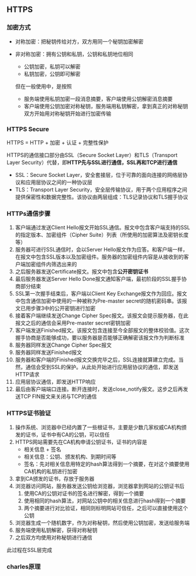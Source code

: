 ## HTTPS

### 加密方式

* 对称加密：把秘钥传给对方，双方用同一个秘钥加密解密
* 非对称加密：拥有公钥和私钥，公钥和私钥地位相同

	* 公钥加密，私钥可以解密
	* 私钥加密，公钥即可解密

	但在一般使用中，是按照
	* 服务端使用私钥加密一段消息摘要，客户端使用公钥解密消息摘要
	* 客户端使用公钥加密对称秘钥，服务端用私钥解密，拿到真正的对称秘钥
	双方开始用对称秘钥开始进行加密传输

### HTTPS Secure

HTTPS = HTTP + 加密 + 认证 + 完整性保护

HTTPS的通信接口部分由SSL（Secure Socket Layer）和TLS（Transport Layer Security）代替，即**HTTP先与SSL进行通信，SSL再和TCP进行通信**

* SSL：Secure Socket Layer，安全套接层，位于可靠的面向连接的网络层协议和应用层协议之间的一种协议层
* TLS：Transport Layer Security，安全层传输协议，用于两个应用程序之间提供保密性和数据完整性。该协议由两层组成：TLS记录协议和TLS握手协议

### HTTPs通信步骤

1. 客户端通过发送Client Hello报文开始SSL通信。报文中包含客户端支持的SSL的指定版本、加密组件（Cipher Suite）列表（所使用的加密算法及密钥长度等）
2. 服务器可进行SSL通信时，会以Server Hello报文作为应答。和客户端一样，在报文中包含SSL版本以及加密组件。服务器的加密组件内容是从接收到的客户端加密组件内筛选出来的
3. 之后服务器发送Certificate报文。报文中包含**公开密钥证书**
4. 最后服务器发送Server Hello Done报文通知客户端，最初阶段的SSL握手协商部分结束
5. SSL第一次握手结束后，客户端以Client Key Exchange报文作为回应。报文中包含通信加密中使用的一种被称为Pre-master secret的随机密码串。该报文已用步骤3中的公开密钥进行加密
6. 接着客户端继续发送Change Cipher Spec报文。该报文会提示服务器，在此报文之后的通信会采用Pre-master secret密钥加密
7. 客户端发送Finished报文。该报文包含连接至今全部报文的整体校验值。这次握手协商是否能够成功，要以服务器是否能够正确解密该报文作为判断标准
8. 服务器同样发送Change Cipher Spec报文
9. 服务器同样发送Finished报文
10. 服务器和客户端的Finished报文交换完毕之后，SSL连接就算建立完成。当然，通信会受到SSL的保护。从此处开始进行应用层协议的通信，即发送HTTP请求
11. 应用层协议通信，即发送HTTP响应
12. 最后由客户端端口连接。断开连接时，发送close_notify报文。这步之后再发送TCP FIN报文来关闭与TCP的通信

### HTTPS证书验证

1. 操作系统、浏览器中已经内置了一些根证书，主要是少数几家权威CA机构颁发的证书，证书中有CA的公钥，可以信任
2. HTTPS网站需要先在CA机构申请公钥证书，证书的内容是
	* 相关信息 + 签名
	* 相关信息：公钥、颁发机构、到期时间等
	* 签名：先对相关信息用特定的hash算法得到一个摘要，在对这个摘要使用CA机构的私钥进行加密
3. 拿到CA颁发的证书，存放于服务器
4. 浏览器访问网站，服务器发送公钥给浏览器，浏览器拿到网站的公钥证书后
	1. 使用CA的公钥对证书的签名进行解密，得到一个摘要
	2. 使用相同的hash算法，对网站公钥中的相关信息进行hash得到一个摘要
	3. 两个摘要进行对比验证，相同则标明网站可信任，之后可以直接使用这个公钥
5. 浏览器生成一个随机数字，作为对称秘钥，然后使用公钥加密，发送给服务端
6. 服务端使用私钥解密，获得对称秘钥
7. 之后双方均使用对称秘钥进行通信

此过程在SSL层完成

### charles原理
